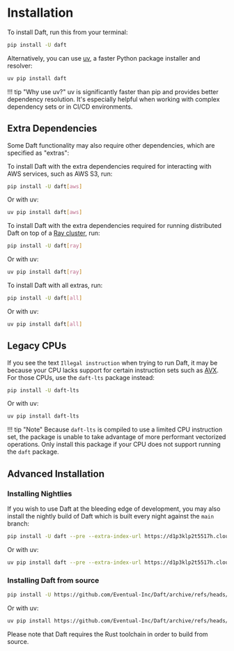 # Installation

To install Daft, run this from your terminal:

```bash
pip install -U daft
```

Alternatively, you can use [uv](https://github.com/astral-sh/uv), a faster Python package installer and resolver:

```bash
uv pip install daft
```

!!! tip "Why use uv?"
    uv is significantly faster than pip and provides better dependency resolution. It's especially helpful when working with complex dependency sets or in CI/CD environments.

## Extra Dependencies

Some Daft functionality may also require other dependencies, which are specified as "extras":

To install Daft with the extra dependencies required for interacting with AWS services, such as AWS S3, run:

```bash
pip install -U daft[aws]
```

Or with uv:

```bash
uv pip install daft[aws]
```

To install Daft with the extra dependencies required for running distributed Daft on top of a [Ray cluster](https://docs.ray.io/en/latest/index.html), run:

```bash
pip install -U daft[ray]
```

Or with uv:

```bash
uv pip install daft[ray]
```

To install Daft with all extras, run:

```bash
pip install -U daft[all]
```

Or with uv:

```bash
uv pip install daft[all]
```

## Legacy CPUs

If you see the text `Illegal instruction` when trying to run Daft, it may be because your CPU lacks support for certain instruction sets such as [AVX](https://en.wikipedia.org/wiki/Advanced_Vector_Extensions). For those CPUs, use the `daft-lts` package instead:

```bash
pip install -U daft-lts
```

Or with uv:

```bash
uv pip install daft-lts
```

!!! tip "Note"
    Because `daft-lts` is compiled to use a limited CPU instruction set, the package is unable to take advantage of more performant vectorized operations. Only install this package if your CPU does not support running the `daft` package.

## Advanced Installation

### Installing Nightlies

If you wish to use Daft at the bleeding edge of development, you may also install the nightly build of Daft which is built every night against the `main` branch:

```bash
pip install -U daft --pre --extra-index-url https://d1p3klp2t5517h.cloudfront.net/builds/nightly
```

Or with uv:

```bash
uv pip install daft --pre --extra-index-url https://d1p3klp2t5517h.cloudfront.net/builds/nightly
```

### Installing Daft from source

```bash
pip install -U https://github.com/Eventual-Inc/Daft/archive/refs/heads/main.zip
```

Or with uv:

```bash
uv pip install https://github.com/Eventual-Inc/Daft/archive/refs/heads/main.zip
```

Please note that Daft requires the Rust toolchain in order to build from source.
